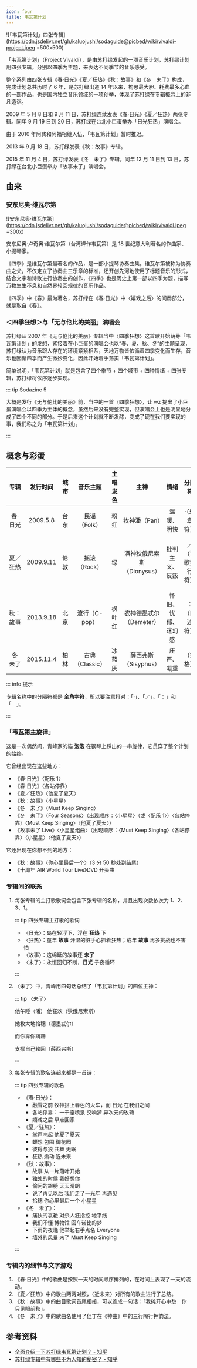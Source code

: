 ```yaml
---
icon: four
title: 韦瓦第计划
---
```


![「韦瓦第计划」四张专辑](https://cdn.jsdelivr.net/gh/kaluojushi/sodaguide@picbed/wiki/vivaldi-project.jpeg =500x500)

「韦瓦第计划」（Project Vivaldi），是由苏打绿发起的一项音乐计划，苏打绿计划用四张专辑，分别以四季为主题，来表达不同季节的音乐感受。

整个系列由四张专辑《春·日光》《夏／狂热》《秋：故事》和《冬　未了》构成，完成计划总共历时了 6 年，是苏打绿出道 14 年以来，构思最大胆、耗费最多心血的一部作品，也是国内独立音乐领域的一项创举，体现了苏打绿在专辑概念上的非凡造诣。

2009 年 5 月 8 日和 9 月 11 日，苏打绿连续发表《春·日光》《夏／狂热》两张专辑。同年 9 月 19 日到 20 日，苏打绿在台北小巨蛋举办「日光狂热」演唱会。

由于 2010 年阿龚和阿福相继入伍，「韦瓦第计划」暂时推迟。

2013 年 9 月 18 日，苏打绿发表《秋：故事》专辑。

2015 年 11 月 4 日，苏打绿发表《冬　未了》专辑。同年 12 月 11 日到 13 日，苏打绿在台北小巨蛋举办「故事未了」演唱会。

## 由来

### 安东尼奥·维瓦尔第

![安东尼奥·维瓦尔第](https://cdn.jsdelivr.net/gh/kaluojushi/sodaguide@picbed/wiki/vivaldi.jpeg =300x)

安东尼奥·卢奇奥·维瓦尔第（台湾译作韦瓦第）是 18 世纪意大利著名的作曲家、小提琴家。

《四季》是维瓦尔第最著名的作品，是一部小提琴协奏曲集。维瓦尔第被称为协奏曲之父，不仅定立了协奏曲三乐章的标准，还开创先河地使用了标题音乐的形式，结合文字和诗歌进行协奏曲的创作，《四季》也是历史上第一部以四季为题，描写万物生生不息和自然界轮回规律的音乐作品。

《四季》中《春》最为著名，苏打绿在《春·日光》中〈嬉戏之后〉的间奏部分，就是取自《春》。

### ＜四季狂想＞与「无与伦比的美丽」演唱会

苏打绿从 2007 年《无与伦比的美丽》专辑当中〈四季狂想〉这首歌开始萌芽「韦瓦第计划」的发想，紧接着在小巨蛋的演唱会也以“春、夏、秋、冬”的主题呈现，苏打绿认为音乐跟人存在的环境紧紧相系，天地万物皆依循着四季变化而生存，音乐也因循四季而产生微妙变化，因此开始着手落实「韦瓦第计划」。

简单说明，「韦瓦第计划」就是包含了四个季节 + 四个城市 + 四种情绪 + 四张专辑，苏打绿将依序逐步实现。

::: tip Sodazine 5

大概是发行《无与伦比的美丽》前，当中的一首〈四季狂想〉，让 wz 提出了小巨蛋演唱会以四季为主体的概念，虽然后来没有完整实现，但演唱会上也是明显地分成了四个不同的部分。于是后来这个计划就不断发酵，变成了现在我们要实现的事，我们称之为「韦瓦第计划」。

:::

## 概念与彩蛋

|   专辑   | 发行时间  | 城市 |    音乐主题     | 主唱发色 |            主神            |        情绪        |      分隔符      |        分隔曲        |       封面植物       |
| :------: | :-------: | :--: | :-------------: | :------: | :------------------------: | :----------------: | :--------------: | :------------------: | :------------------: |
| 春·日光  | 2009.5.8  | 台东 |  民谣（Folk）   |   粉红   |       牧神潘（Pan）        |     温暖、明快     |   ·（乐章符）    |         配乐         |         红竹         |
| 夏／狂热 | 2009.9.11 | 伦敦 |  摇滚（Rock）   |    绿    | 酒神狄俄尼索斯（Dionysus） |   批判主义、反叛   | ／（诗歌换行符） |        英文诗        | 百合、景天、菊、栀子 |
| 秋：故事 | 2013.9.18 | 北京 |  流行（C-pop）  |  枫叶红  |  农神德墨忒尔（Demeter）   | 怀旧、忧郁、迷幻感 |   ：（口述符）   |  Interlude（口白）   |         椿树         |
| 冬　未了 | 2015.11.4 | 柏林 | 古典（Classic） |  冰蓝灰  |    薛西弗斯（Sisyphus）    |     庄严、凝重     |     （空格）     | Silent Track（空轨） |         椴树         |

::: info 提示

专辑名称中的分隔符都是 **全角字符**，所以要注意打对：「·」、「／」、「：」和「　」。

:::

### 「韦瓦第主旋律」

这是一次偶然间，青峰家的猫 **泡泡** 在钢琴上踩出的一串旋律，它贯穿了整个计划的始终。

它曾经出现在这些地方：

- 《春·日光》〈配乐 1〉
- 《春·日光》〈各站停靠〉
- 《夏／狂热》〈他夏了夏天〉
- 《秋：故事》〈小星星〉
- 《冬　未了》〈Must Keep Singing〉
- 《冬　未了》〈Four Seasons〉（出现顺序：〈小星星〉（或〈配乐 1〉）〈各站停靠〉〈Must Keep Singing〉〈他夏了夏天〉）
- 《故事未了 Live》〈小星星组曲〉（出现顺序：〈Must Keep Singing〉〈各站停靠〉〈小星星〉〈他夏了夏天〉）

它还出现在你想不到的地方：

- 《秋：故事》〈你心里最后一个〉（3 分 50 秒处到结尾）
- 《十周年 AIR World Tour Live》DVD 开头曲

### 专辑间的联系

1. 每张专辑的主打歌歌词会包含下张专辑的名称，并且出现次数依次为 1、2、3、1。

   ::: tip 四张专辑主打歌的歌词

   - 〈日光〉：岛在轻浮下，浮在 **狂热** 下
   - 〈狂热〉：童年 **故事** 汗湿的脏手心抓着狂热；成年 **故事** 再多挑战也不害怕
   - 〈故事〉：这绵延的故事还 **未了**
   - 〈未了〉：永恒回归不断，**日光** 子夜循环

   :::

2. 〈未了〉中，青峰用四句话总结了「韦瓦第计划」的四位主神：

   ::: tip 〈未了〉

   他午睡（潘） 他狂欢（狄俄尼索斯）

   她教大地拾穗（德墨忒尔）

   而你靠你蹒跚

   支撑自己轮回（薛西弗斯）

    :::

3. 每张专辑的歌名连起来都是一首诗：

   ::: tip 四张专辑的歌名

   - 《春·日光》：
     - 融雪之前 牧神搭上春色的火车，而 日光 在我们之间
     - 各站停靠： 一千座喷泉 交响梦 异次元的玫瑰
     - 嬉戏之后 早点回家
   - 《夏／狂热》：
     - 掌声响起 他夏了夏天
     - 蝉想 包围 御花园
     - 彼得与狼 共舞 无眠
     - 狂热 煽动 近未来
   - 《秋：故事》：
     - 故事 从一片落叶开始
     - 独处的时候 我好想你
     - 偷闲的翅膀 天天晴朗
     - 说了再见以后 我们走了一光年 再遇见
     - 拾穗 你心里最后一个 小星星
   - 《冬　未了》：
     - 痛快的哀艳 对杀人狂指控 地平线
     - 我们不懂 博物馆 回车诺比的梦
     - 下雨的夜晚 他举起右手点名 Everyone
     - 墙外的风景 未了 Must Keep Singing

   :::

### 专辑内的细节与文字游戏

1. 《春·日光》中的歌曲是按照一天的时间顺序排列的，在时间上表现了一天的流动。
2. 《夏／狂热》中的歌曲两两对照，〈近未来〉对所有的歌曲进行了总结。
3. 《秋：故事》中的曲目歌词首尾相接，可以连成一句话：「我摊开心中愁　你只见眼前秋」。
4. 《冬　未了》中的歌曲名使用了但丁在《神曲》中的三行隔行押韵法。

## 参考资料

- [全面介绍一下苏打绿韦瓦第计划？ - 知乎](https://www.zhihu.com/question/311974870)
- [苏打绿专辑中有哪些不为人知的秘密？ - 知乎](https://www.zhihu.com/question/28064437)
